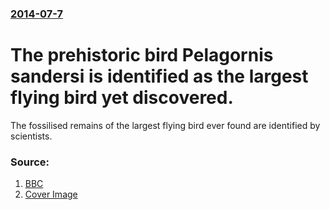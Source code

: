 ### [2014-07-7](/news/2014/07/7/index.md)

# The prehistoric bird Pelagornis sandersi is identified as the largest flying bird yet discovered. 

The fossilised remains of the largest flying bird ever found are identified by scientists.


### Source:

1. [BBC](http://www.bbc.com/news/science-environment-28164063)
1. [Cover Image](http://ichef-1.bbci.co.uk/news/1024/media/images/76048000/jpg/_76048011_13-20297-large2.jpg)
